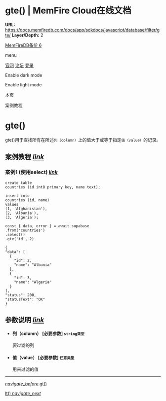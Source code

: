 # gte() | MemFire Cloud在线文档

**URL:** https://docs.memfiredb.com/docs/app/sdkdocs/javascript/database/filter/gte/
**Layer/Depth:** 2

[MemFireDB备份 6](/)

menu

[官网](https://memfiredb.com/)
[论坛](https://community.memfiredb.com/)
[登录](https://cloud.memfiredb.com/auth/login)

Enable dark mode

Enable light mode

本页

案例教程

# gte()

gte()用于查找所有在所述`列（column）`上的值大于或等于指定`值（value）`的记录。

## 案例教程 [*link*](#%e6%a1%88%e4%be%8b%e6%95%99%e7%a8%8b)

### 案例1 (使用select) [*link*](#%e6%a1%88%e4%be%8b1-%e4%bd%bf%e7%94%a8select)

```
create table
countries (id int8 primary key, name text);

insert into
countries (id, name)
values
(1, 'Afghanistan'),
(2, 'Albania'),
(3, 'Algeria');
```

```
const { data, error } = await supabase
.from('countries')
.select()
.gte('id', 2)
```

```
{
"data": [
  {
    "id": 2,
    "name": "Albania"
  },
  {
    "id": 3,
    "name": "Algeria"
  }
],
"status": 200,
"statusText": "OK"
}
```

## 参数说明 [*link*](#%e5%8f%82%e6%95%b0%e8%af%b4%e6%98%8e)

* #### 列（column） [必要参数] `string类型`

  要过滤的列
* #### 值（value） [必要参数] `任意类型`

  用来过滤的值

---

[*navigate\_before* gt()](/docs/app/sdkdocs/javascript/database/filter/gt/)

[lt() *navigate\_next*](/docs/app/sdkdocs/javascript/database/filter/lt/)